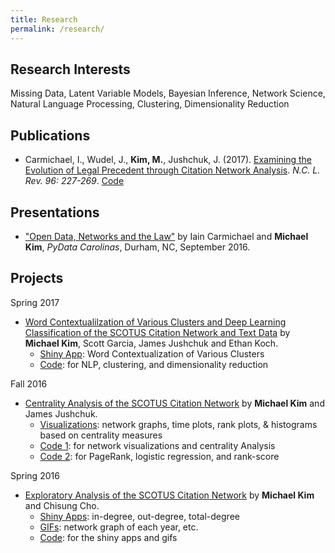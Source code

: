 ```yaml
---
title: Research
permalink: /research/
---
```


## Research Interests
Missing Data, Latent Variable Models, Bayesian Inference, Network Science, Natural Language Processing, Clustering, Dimensionality Reduction

## Publications
- Carmichael, I., Wudel, J., **Kim, M.**, Jushchuk, J. (2017). [Examining the Evolution of Legal Precedent through Citation Network Analysis](https://scholarship.law.unc.edu/cgi/viewcontent.cgi?referer=&httpsredir=1&article=5717&context=nclr). *N.C. L. Rev. 96: 227-269*. [Code](https://github.com/idc9/law-net)

## Presentations
- ["Open Data, Networks and the Law"](https://www.youtube.com/watch?v=AP7_godzwVI) by Iain Carmichael and **Michael Kim**, *PyData Carolinas*, Durham, NC, September 2016.

## Projects
Spring 2017
- [Word Contextualilzation of Various Clusters and Deep Learning Classification of the SCOTUS Citation Network and Text Data](https://michaelkkim.github.io/pdf/stor496/report_sp17.pdf) by **Michael Kim**, Scott Garcia, James Jushchuk and Ethan Koch.
  - [Shiny App](https://scottgarcia.shinyapps.io/Scotus_Clustering/): Word Contextualization of Various Clusters
  - [Code](https://github.com/idc9/law-net/tree/michael2): for NLP, clustering, and dimensionality reduction

Fall 2016
- [Centrality Analysis of the SCOTUS Citation Network](https://michaelkkim.github.io/pdf/stor496/report_fa16.pdf) by **Michael Kim** and James Jushchuk.
  - [Visualizations](https://github.com/brschneidE3/LegalNetworks/blob/michael2/python_code/SCOTUS_visuals.ipynb): network graphs, time plots, rank plots, & histograms based on centrality measures
  - [Code 1](https://github.com/brschneidE3/LegalNetworks/tree/michael2): for network visualizations and centrality Analysis
  - [Code 2](https://github.com/idc9/law-net/tree/jamesjushchuk/explore/James): for PageRank, logistic regression, and rank-score

Spring 2016
- [Exploratory Analysis of the SCOTUS Citation Network](https://michaelkkim.github.io/pdf/stor496/report_sp16.pdf) by **Michael Kim** and Chisung Cho.
  - [Shiny Apps](https://michaelkkim.github.io/research/shiny_apps): in-degree, out-degree, total-degree
  - [GIFs](https://michaelkkim.github.io/research/gifs): network graph of each year, etc.
  - [Code](https://github.com/UNCscotus/scotus): for the shiny apps and gifs
